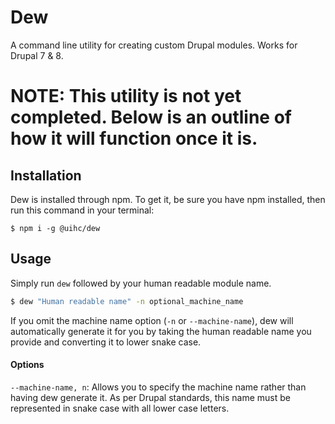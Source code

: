 # Dew
A command line utility for creating custom Drupal modules. Works for Drupal 7 & 8.

# NOTE: This utility is not yet completed. Below is an outline of how it will function once it is.

## Installation
Dew is installed through npm. To get it, be sure you have npm installed, then run this command in your terminal:
```
$ npm i -g @uihc/dew
```

## Usage
Simply run `dew` followed by your human readable module name.
```bash
$ dew "Human readable name" -n optional_machine_name 
``` 
If you omit the machine name option (`-n` or `--machine-name`), dew will automatically generate it for you by taking the human readable name you provide and converting it to lower snake case. 
#### Options
`--machine-name, n`:
  Allows you to specify the machine name rather than having dew generate it. As per Drupal standards, this name must be represented in snake case with all lower case letters.
